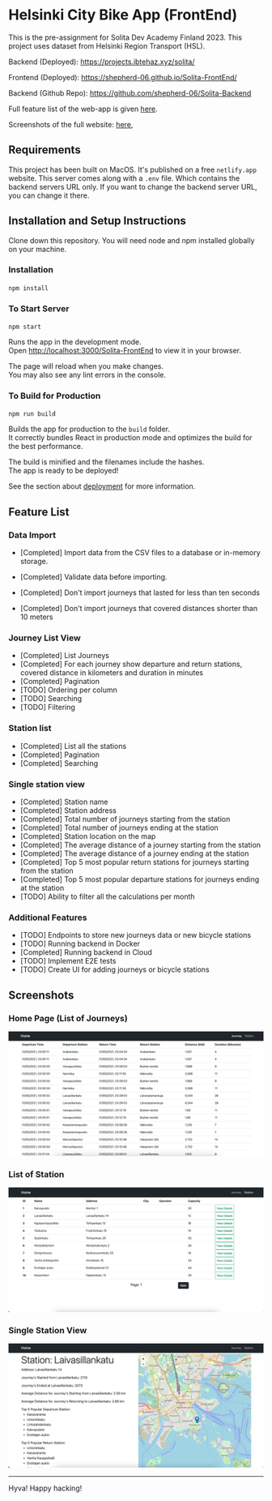 # Helsinki City Bike App (FrontEnd)

This is the pre-assignment for Solita Dev Academy Finland 2023. This project uses dataset from Helsinki Region Transport (HSL).

Backend (Deployed): https://projects.ibtehaz.xyz/solita/

Frontend (Deployed): <https://shepherd-06.github.io/Solita-FrontEnd/>

Backend (Github Repo): <https://github.com/shepherd-06/Solita-Backend>

Full feature list of the web-app is given [here](https://github.com/shepherd-06/Solita-FrontEnd#feature-list).

Screenshots of the full website: [here](https://github.com/shepherd-06/Solita-FrontEnd#screenshots),

## Requirements

This project has been built on MacOS. It's published on a free `netlify.app` website. This server comes along with a `.env` file. Which contains the backend servers URL only. If you want to change the backend server URL, you can change it there.

## Installation and Setup Instructions

Clone down this repository. You will need node and npm installed globally on your machine.

### Installation

`npm install`

### To Start Server

`npm start`

Runs the app in the development mode.\
Open [http://localhost:3000/Solita-FrontEnd](http://localhost:3000/Solita-FrontEnd) to view it in your browser.

The page will reload when you make changes.\
You may also see any lint errors in the console.

### To Build for Production

`npm run build`

Builds the app for production to the `build` folder.\
It correctly bundles React in production mode and optimizes the build for the best performance.

The build is minified and the filenames include the hashes.\
The app is ready to be deployed!

See the section about [deployment](https://facebook.github.io/create-react-app/docs/deployment) for more information.

## Feature List

### Data Import

* [Completed] Import data from the CSV files to a database or in-memory storage.

* [Completed] Validate data before importing.

* [Completed] Don't import journeys that lasted for less than ten seconds

* [Completed] Don't import journeys that covered distances shorter than 10 meters

### Journey List View

* [Completed] List Journeys
* [Completed] For each journey show departure and return stations, covered distance in kilometers and duration in minutes
* [Completed] Pagination
* [TODO] Ordering per column
* [TODO] Searching
* [TODO] Filtering

### Station list

* [Completed] List all the stations
* [Completed] Pagination
* [Completed] Searching

### Single station view

* [Completed] Station name
* [Completed] Station address
* [Completed] Total number of journeys starting from the station
* [Completed] Total number of journeys ending at the station
* [Completed] Station location on the map
* [Completed] The average distance of a journey starting from the station
* [Completed] The average distance of a journey ending at the station
* [Completed] Top 5 most popular return stations for journeys starting from the station
* [Completed] Top 5 most popular departure stations for journeys ending at the station
* [TODO] Ability to filter all the calculations per month

### Additional Features

* [TODO] Endpoints to store new journeys data or new bicycle stations
* [TODO] Running backend in Docker
* [Completed] Running backend in Cloud
* [TODO] Implement E2E tests
* [TODO] Create UI for adding journeys or bicycle stations

## Screenshots

### Home Page (List of Journeys)

![home page](https://github.com/shepherd-06/Solita-FrontEnd/blob/dev/screenshots/Screenshot%202023-02-10%20at%2012.23.18.png?raw=true)

### List of Station

![station list](https://github.com/shepherd-06/Solita-FrontEnd/blob/dev/screenshots/Screenshot%202023-02-10%20at%2012.23.34.png?raw=true)

### Single Station View

![stationview](https://github.com/shepherd-06/Solita-FrontEnd/blob/dev/screenshots/Screenshot%202023-02-10%20at%2012.23.54.png?raw=true)

-----------
Hyva! Happy hacking!
